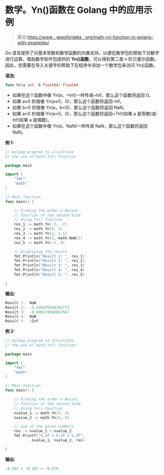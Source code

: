 # 数学。Yn()函数在 Golang 中的应用示例

> 原文:[https://www . geesforgeks . org/math-yn-function-in-golang-with-examples/](https://www.geeksforgeeks.org/math-yn-function-in-golang-with-examples/)

Go 语言提供了对基本常数和数学函数的内置支持，以便在数学包的帮助下对数字进行运算。借助数学软件包提供的 **Yn()函数**，可以得到第二类 n 阶贝塞尔函数。因此，您需要在导入关键字的帮助下在程序中添加一个数学包来访问 Yn()函数。

**语法:**

```go
func Yn(a int, b float64) float64
```

*   如果在这个函数中像 Yn(a，+Inf)一样传递+Inf，那么这个函数将返回 0。
*   如果 a≥0 的值像 Yn(a≥0，0)，那么这个函数将返回-Inf。
*   如果 b<0 的值像 Yn(a，b<0)，那么这个函数将返回 NaN。
*   如果 a<0 的值像 Yn(a<0，0)，那么这个函数将返回+Tnf(如果 a 是奇数)或-Inf(如果 a 是偶数)。
*   如果在这个函数中像 Yn(a，NaN)一样传递 NaN，那么这个函数将返回 NaN。

**例 1:**

```go
// Golang program to illustrate
// the use of math.Yn() function

package main

import (
    "fmt"
    "math"
)

// Main function
func main() {

    // Finding the order-n Bessel 
    // function of the second kind
    // Using Yn() function
    res_1 := math.Yn(-3, -2)
    res_2 := math.Yn(6, 3)
    res_3 := math.Yn(1, 1.1)
    res_4 := math.Yn(1, math.NaN())
    res_5 := math.Yn(-1, 0)

    // Displaying the result
    fmt.Println("Result 1: ", res_1)
    fmt.Println("Result 2: ", res_2)
    fmt.Println("Result 3: ", res_3)
    fmt.Println("Result 4: ", res_4)
    fmt.Println("Result 5: ", res_5)

}
```

**输出:**

```go
Result 1:  NaN
Result 2:  -5.436470340703773
Result 3:  -0.698119560067667
Result 4:  NaN
Result 5:  +Inf

```

**例 2:**

```go
// Golang program to illustrate
// the use of math.Yn() function

package main

import (
    "fmt"
    "math"
)

// Main function
func main() {

    // Finding the order-n Bessel
    // function of the second kind
    // Using Yn() function
    nvalue_1 := math.Yn(3, 4)
    nvalue_2 := math.Yn(5, 6)

    // Sum of the given numbers
    res := nvalue_1 + nvalue_2
    fmt.Printf("%.3f + %.3f = %.3f", 
            nvalue_1, nvalue_2, res)

}
```

**输出:**

```go
-0.182 + -0.197 = -0.379
```
